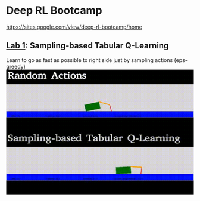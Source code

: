 # Deep RL Bootcamp

https://sites.google.com/view/deep-rl-bootcamp/home

## [Lab 1](https://github.com/yosoufe/DeepRLBootcamp/tree/master/lab1): Sampling-based Tabular Q-Learning
Learn to go as fast as possible to right side just by sampling actions (eps-greedy)
![Sampling-based Tabular Q-Learning](https://github.com/yosoufe/DeepRLBootcamp/blob/master/lab1/CrawlerRobot.gif)
